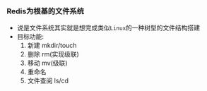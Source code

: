### Redis为根基的文件系统

- 说是文件系统其实就是想完成类似`Linux`的一种树型的文件结构搭建
- 目标功能:
    1. 新建 mkdir/touch
    2. 删除 rm(实现级联)
    3. 移动 mv(级联)
    4. 重命名 
    5. 文件查阅 ls/cd